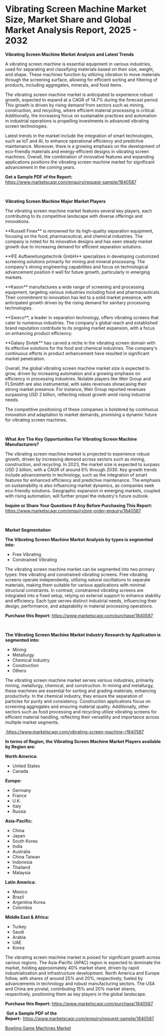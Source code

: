 <p><h1>Vibrating Screen Machine Market Size, Market Share and Global Market Analysis Report, 2025 - 2032</h1></p><p><strong>Vibrating Screen Machine Market Analysis and Latest Trends</strong></p>
<p><p>A vibrating screen machine is essential equipment in various industries, used for separating and classifying materials based on their size, weight, and shape. These machines function by utilizing vibration to move materials through the screening surface, allowing for efficient sorting and filtering of products, including aggregates, minerals, and food items.</p><p>The vibrating screen machine market is anticipated to experience robust growth, expected to expand at a CAGR of 14.7% during the forecast period. This growth is driven by rising demand from sectors such as mining, construction, and recycling, where efficient material processing is critical. Additionally, the increasing focus on sustainable practices and automation in industrial operations is propelling investments in advanced vibrating screen technologies.</p><p>Latest trends in the market include the integration of smart technologies, such as IoT and AI, to enhance operational efficiency and predictive maintenance. Moreover, there is a growing emphasis on the development of eco-friendly materials and energy-efficient designs in vibrating screen machines. Overall, the combination of innovative features and expanding applications positions the vibrating screen machine market for significant advancement in the coming years.</p></p>
<p><strong>Get a Sample PDF of the Report:&nbsp;</strong> <a href="https://www.marketscagr.com/enquiry/request-sample/1840587?utm_campaign=3195&utm_medium=2&utm_source=Github&utm_content=ia&utm_term=11042025&utm_id=vibrating-screen-machine">https://www.marketscagr.com/enquiry/request-sample/1840587</a></p>
<p>&nbsp;</p>
<p><strong>Vibrating Screen Machine Major Market Players</strong></p>
<p><p>The vibrating screen machine market features several key players, each contributing to its competitive landscape with diverse offerings and innovations. </p><p>**Russell Finex** is renowned for its high-quality separation equipment, focusing on the food, pharmaceutical, and chemical industries. The company is noted for its innovative designs and has seen steady market growth due to increasing demand for efficient separation solutions. </p><p>**IFE Aufbereitungstechnik GmbH** specializes in developing customized screening solutions primarily for mining and mineral processing. The company's strong engineering capabilities and focus on technological advancement position it well for future growth, particularly in emerging markets. </p><p>**Kason** manufactures a wide range of screening and processing equipment, targeting various industries including food and pharmaceuticals. Their commitment to innovation has led to a solid market presence, with anticipated growth driven by the rising demand for sanitary processing technologies.</p><p>**Sweco**, a leader in separation technology, offers vibrating screens that cater to numerous industries. The company's global reach and established brand reputation contribute to its ongoing market expansion, with a focus on enhancing product efficiency.</p><p>**Galaxy Sivtek** has carved a niche in the vibrating screen domain with its effective solutions for the food and chemical industries. The company's continuous efforts in product enhancement have resulted in significant market penetration.</p><p>Overall, the global vibrating screen machine market size is expected to grow, driven by increasing automation and a growing emphasis on efficiency in processing industries. Notable players like Weir Group and FLSmidth are also instrumental, with sales revenues showcasing their strong market presence. For instance, Weir Group reported revenues surpassing USD 2 billion, reflecting robust growth amid rising industrial needs. </p><p>The competitive positioning of these companies is bolstered by continuous innovation and adaptation to market demands, promising a dynamic future for vibrating screen machines.</p></p>
<p>&nbsp;</p>
<p><strong>What Are The Key Opportunities For Vibrating Screen Machine Manufacturers?</strong></p>
<p><p>The vibrating screen machine market is projected to experience robust growth, driven by increasing demand across sectors such as mining, construction, and recycling. In 2023, the market size is expected to surpass USD 2 billion, with a CAGR of around 6% through 2030. Key growth trends include advancements in technology, such as the integration of smart features for enhanced efficiency and predictive maintenance. The emphasis on sustainability is also influencing market dynamics, as companies seek eco-friendly solutions. Geographic expansion in emerging markets, coupled with rising automation, will further propel the industry's future outlook.</p></p>
<p><strong>Inquire or Share Your Questions If Any Before Purchasing This Report:</strong> <a href="https://www.marketscagr.com/enquiry/pre-order-enquiry/1840587?utm_campaign=3195&utm_medium=2&utm_source=Github&utm_content=ia&utm_term=11042025&utm_id=vibrating-screen-machine">https://www.marketscagr.com/enquiry/pre-order-enquiry/1840587</a></p>
<p>&nbsp;</p>
<p><strong>Market Segmentation</strong></p>
<p><strong>The Vibrating Screen Machine Market Analysis by types is segmented into:</strong></p>
<p><ul><li>Free Vibrating</li><li>Constrained Vibrating</li></ul></p>
<p><p>The vibrating screen machine market can be segmented into two primary types: free vibrating and constrained vibrating screens. Free vibrating screens operate independently, utilizing natural oscillations to separate materials, making them suitable for various applications with minimal structural constraints. In contrast, constrained vibrating screens are integrated into a fixed setup, relying on external support to enhance stability and efficiency. Each type serves distinct industrial needs, influencing their design, performance, and adaptability in material processing operations.</p></p>
<p><strong>Purchase this Report:&nbsp;</strong><a href="https://www.marketscagr.com/purchase/1840587?utm_campaign=3195&utm_medium=2&utm_source=Github&utm_content=ia&utm_term=11042025&utm_id=vibrating-screen-machine">https://www.marketscagr.com/purchase/1840587</a></p>
<p>&nbsp;</p>
<p><strong>The Vibrating Screen Machine Market Industry Research by Application is segmented into:</strong></p>
<p><ul><li>Mining</li><li>Metallurgy</li><li>Chemical Industry</li><li>Construction</li><li>Others</li></ul></p>
<p><p>The vibrating screen machine market serves various industries, primarily mining, metallurgy, chemical, and construction. In mining and metallurgy, these machines are essential for sorting and grading materials, enhancing productivity. In the chemical industry, they ensure the separation of particles for purity and consistency. Construction applications focus on screening aggregates and ensuring material quality. Additionally, other sectors such as food processing and recycling utilize vibrating screens for efficient material handling, reflecting their versatility and importance across multiple market segments.</p></p>
<p><a href="https://www.marketscagr.com/vibrating-screen-machine-r1840587?utm_campaign=3195&utm_medium=2&utm_source=Github&utm_content=ia&utm_term=11042025&utm_id=vibrating-screen-machine">&nbsp;https://www.marketscagr.com/vibrating-screen-machine-r1840587</a></p>
<p><strong>In terms of Region, the Vibrating Screen Machine Market Players available by Region are:</strong></p>
<p>
    <p> <strong> North America: </strong>
        <ul>
            <li>United States</li>
            <li>Canada</li>
        </ul>
        </p> 
    <p> <strong> Europe: </strong>
        <ul>
            <li>Germany</li>
            <li>France</li>
            <li>U.K.</li>
            <li>Italy</li>
            <li>Russia</li>
        </ul>
        </p> 
    <p> <strong> Asia-Pacific: </strong>
        <ul>
            <li>China</li>
            <li>Japan</li>
            <li>South Korea</li>
            <li>India</li>
            <li>Australia</li>
            <li>China Taiwan</li>
            <li>Indonesia</li>
            <li>Thailand</li>
            <li>Malaysia</li>
        </ul>
        </p> 
    <p> <strong> Latin America: </strong>
        <ul>
            <li>Mexico</li>
            <li>Brazil</li>
            <li>Argentina Korea</li>
            <li>Colombia</li>
        </ul>
        </p> 
    <p> <strong> Middle East & Africa: </strong>
        <ul>
            <li>Turkey</li>
            <li>Saudi</li>
            <li>Arabia</li>
            <li>UAE</li>
            <li>Korea</li>
        </ul>
    </p>
    </p>
<p><p>The vibrating screen machine market is poised for significant growth across various regions. The Asia-Pacific (APAC) region is expected to dominate the market, holding approximately 40% market share, driven by rapid industrialization and infrastructure development. North America and Europe follow, with shares of around 25% and 20%, respectively, fueled by advancements in technology and robust manufacturing sectors. The USA and China are pivotal, contributing 15% and 20% market shares, respectively, positioning them as key players in the global landscape.</p></p>
<p><strong>Purchase this Report: </strong><a href="https://www.marketscagr.com/purchase/1840587?utm_campaign=3195&utm_medium=2&utm_source=Github&utm_content=ia&utm_term=11042025&utm_id=vibrating-screen-machine">https://www.marketscagr.com/purchase/1840587</a></p>
<p>&nbsp;<strong>Get a Sample PDF of the Report:&nbsp;&nbsp;</strong><a href="https://www.marketscagr.com/enquiry/request-sample/1840587?utm_campaign=3195&utm_medium=2&utm_source=Github&utm_content=ia&utm_term=11042025&utm_id=vibrating-screen-machine">https://www.marketscagr.com/enquiry/request-sample/1840587</a></p>
<p><strong></strong></p>
<p><p><a href="https://github.com/poskaturovtl/Market-Research-Report-List-1/blob/main/bowling-game-machines-market.md?utm_campaign=3195&utm_medium=2&utm_source=Github&utm_content=ia&utm_term=11042025&utm_id=vibrating-screen-machine">Bowling Game Machines Market</a></p></p>
